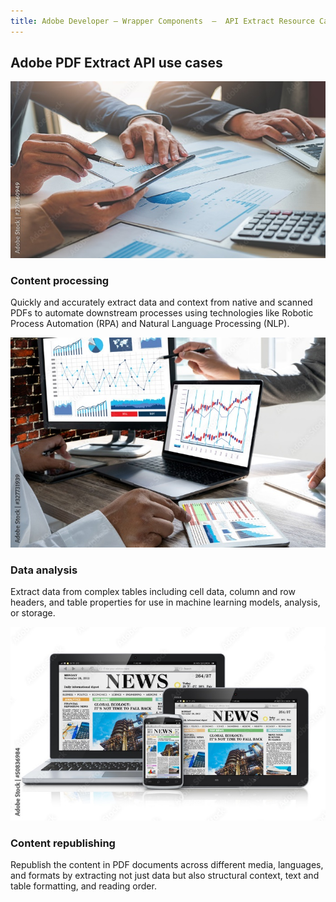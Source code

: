 ```yaml
---
title: Adobe Developer — Wrapper Components  —  API Extract Resource Card
---
```



<TitleBlock slots="heading" theme="lightest" className='titleBlock-align-left'/>

## Adobe PDF Extract API use cases


<ResourceCard slots="link, image, heading, text" width="25%" theme='lightest' />

[](use-cases)

![content-processing](../images/content-processing.jpg)

### Content processing

Quickly and accurately extract data and context from native and scanned PDFs to automate downstream processes using technologies like Robotic Process Automation (RPA) and Natural Language Processing (NLP).


<ResourceCard slots="link, image, heading, text" width="25%" theme='lightest' />

[](/use-cases/content-and-data-extraction/data-analysis/)

![data-analysis](../images/data-analysis.jpg)

### Data analysis

Extract data from complex tables including cell data, column and row headers, and table properties for use in machine learning models, analysis, or storage.


<ResourceCard slots="link, image, heading, text" width="25%" theme='lightest' />

[](/use-cases/content-publishing/)

![content-republishing](../images/content-republishing.jpg)

### Content republishing

Republish the content in PDF documents across different media, languages, and formats by extracting not just data but also structural context, text and table formatting, and reading order.